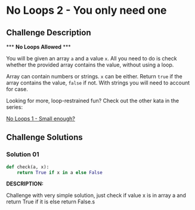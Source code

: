 
# No Loops 2 - You only need one

## Challenge Description

*** **No Loops Allowed** ***

You will be given an array `a` and a value `x`. All you need to do is check whether the provided array contains the value, without using a loop.

Array can contain numbers or strings. `x` can be either. Return `true` if the array contains the value, `false` if not. With strings you will need to account for case.

Looking for more, loop-restrained fun? Check out the other kata in the series:

[No Loops 1 - Small enough?](https://www.codewars.com/kata/no-loops-1-small-enough)

## Challenge Solutions

### Solution 01

```python
def check(a, x):
	return True if x in a else False
```

**DESCRIPTION:**

Challenge with very simple solution, just check if value x is in array a and return True if it is else return False.s